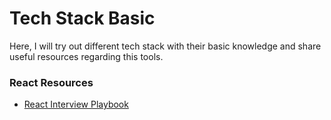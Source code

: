 # Tech Stack Basic

Here, I will try out different tech stack with their basic knowledge and share useful resources regarding this tools.

### React Resources

- [React Interview Playbook](https://www.greatfrontend.com/react-interview-playbook/introduction)
